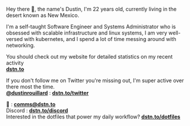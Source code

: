 Hey there 👋, the name's Dustin, I'm 22 years old, currently living in the desert known as New Mexico.

I'm a self-taught Software Engineer and Systems Administrator who is obsessed with scalable infrastructure and linux systems, I am very well-versed with kubernetes, and I spend a lot of time messing around with networking.

You should check out my website for detailed statistics on my recent activity \
[**dstn.to**](https://dstn.to)

If you don't follow me on Twitter you're missing out, I'm super active over there most the time. \
[**@dustinrouillard**](https://dstn.to/twitter) : [**dstn.to/twitter**](https://dstn.to/twitter)

📧 : [**comms@dstn.to**](mailto://comms@dstn.to) \
Discord : [**dstn.to/discord**](https://dstn.to/discord) \
Interested in the dotfiles that power my daily workflow? [**dstn.to/dotfiles**](https://dstn.to/dotfiles)
